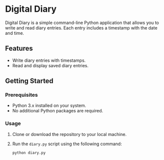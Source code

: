 # Digital Diary

Digital Diary is a simple command-line Python application that allows you to write and read diary entries. Each entry includes a timestamp with the date and time.

## Features

- Write diary entries with timestamps.
- Read and display saved diary entries.

## Getting Started

### Prerequisites

- Python 3.x installed on your system.
- No additional Python packages are required.

### Usage

1. Clone or download the repository to your local machine.

2. Run the `diary.py` script using the following command:

   ```bash
   python diary.py
